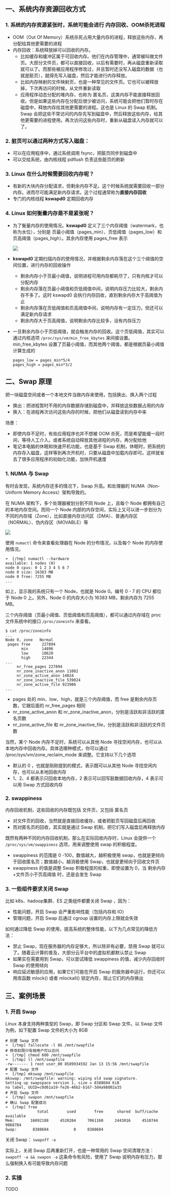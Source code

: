 ## 一、系统内存资源回收方式

### 1. 系统的内存资源紧张时，系统可能会进行 内存回收、OOM杀死进程

- OOM（Out Of Memory）系统杀死占用大量内存的进程，释放这些内存，再分配给其他更需要的进程
- 内存回收：系统释放掉可以回收的内存。
    - 比如缓存和缓冲区属于可回收内存。他们在内存管理中，通常被叫做文件页。大部分文件页，都可以直接回收，以后有需要时，再从磁盘重新读取就可以了。而那些被应用程序修改过，并且暂时还没写入磁盘的数据（也就是脏页），就得先写入磁盘，然后才能进行内存释放。
    - 比如内存映射的文件映射页，也是一种常见的文件页。它也可以被释放掉，下次再访问的时候，从文件重新读取
    - 应用程序动态分配的堆内存，也称为 匿名页，这类内存不能直接释放回收。但是如果这些内存在分配后很少被访问，系统可能会把他们暂时存在磁盘中，释放内存给其他更需要的进程。这也是 Linux 的 Swap 机制。Swap 会把这些不常访问的内存先写到磁盘中，然后释放这些内存，给其他更需要的进程使用。再次访问这些内存时，重新从磁盘读入内存就可以了。

### 2. 脏页可以通过两种方式写入磁盘：

- 可以在应用程序中，通过系统调用 fsync，把脏页同步到磁盘中
- 可以交给系统，由内核线程 pdflush 负责这些脏页的刷新

### 3. Linux 在什么时候需要回收内存呢？

- 有新的大块内存分配请求，但剩余内存不足。这个时候系统就需要回收一部分内存。进而尽可能满足新内存请求。这个过程通常称为**直接内存回收**
- 专门的内核线程 **kswapd0** 定期回收内存

### 4. Linux 如何衡量内存是不是紧张呢？

- 为了衡量内存的使用情况。**kswapd0** 定义了三个内存阈值（watermark，也称为水位），分别是 页最小阈值（pages_min）、页低阈值（pages_low）和页高阈值（pages_high）。其余内存使用 pages_free 表示

    ![](./image/内存情况.jpg)

- **kswapd0** 定期扫描内存的使用情况，并根据剩余内存落在这个三个阈值的空间位置，进行内存的回收操作

    - 剩余内存小于页最小阈值，说明进程可用内存都耗尽了，只有内核才可以分配内存
    - 剩余内存落在页最小阈值和页低阈值中间，说明内存压力比较大，剩余内存不多了。这时 kswapd0 会执行内存回收，直到剩余内存大于高阈值为止
    - 剩余内存落在页低阈值和页高阈值中间，说明内存有一定压力，但还可以满足新内存请求
    - 剩余内存大于页高阈值，说明剩余内存比较多，没有内存压力

- 一旦剩余内存小于页低阈值，就会触发内存的回收。这个页低阈值，其实可以通过内核选项 `/proc/sys/vm/min_free_kbytes` 来间接设置。min_free_kbytes 设置了页最小阈值，而其他两个阈值，都是根据页最小阈值计算生成的

    ```
    pages_low = pages_min*5/4
    pages_high = pages_min*3/2
    ```

## 二、Swap 原理

把一块磁盘空间或者一个本地文件当做内存来使用，包括换出、换入两个过程

- 换出：把进程暂时不用的内存数据存储到磁盘中，并释放这些数据占用的内存
- 换入：在进程再次访问这些内存的时候，把他们从磁盘读到内存中来

场景：

- 即使内存不足时，有些应用程序也并不想被 OOM 杀死，而是希望能缓一段时间，等待人工介入。或者系统自动释放其他进程的内存，再分配给他
- 笔记本电脑的休眠和快速开机功能，也是基于 Swap 机制，休眠时，把系统的内存存入磁盘，这样等到再次开机时，只要从磁盘中加载内存即可。这样就省去了很多应用程序的初始化功能，加快开机速度

### 1. NUMA 与 Swap

有时会发现，系统内存还多的情况下，Swap 升高。和处理器的 NUMA（Non-Uniform Memory Access）架构导致的。

在 NUMA 架构下，多个处理器被划分到不同 Node 上，且每个 Node 都拥有自己的本地内存空间。而同一个 Node 内部的内存空间，实际上又可以进一步划分为不同的内存域（Zone），比如直接内存访问区（DMA）、普通内存区（NORMAL）、伪内存区（MOVABLE）等

![](./image/NUMA.jpg)

使用 `numactl` 命令来查看处理器在 Node 的分布情况，以及每个 Node 的内存使用情况。

```shell
➜  [/tmp] numactl --hardware
available: 1 nodes (0)
node 0 cpus: 0 1 2 3 4 5 6 7
node 0 size: 16383 MB
node 0 free: 7255 MB
...
```

如上，显示我的系统只有一个 Node，也就是 Node 0。编号 0 - 7 的 CPU 都位于 Node 0 上。另外，Node 0 的内存大小为 16383 MB，剩余内存为 7255 MB。

三个内存阈值（页最小阈值、页低阈值和页高阈值），都可以通过内存域在 proc 文件系统中的接口 `/proc/zoneinfo` 来查看。

```shell
$ cat /proc/zoneinfo
...
Node 0, zone   Normal
 pages free     227894
       min      14896
       low      18620
       high     22344
...
     nr_free_pages 227894
     nr_zone_inactive_anon 11082
     nr_zone_active_anon 14024
     nr_zone_inactive_file 539024
     nr_zone_active_file 923986
...
```

- pages 处的 min、low、high，就是三个内存阈值，而 free 是剩余内存页数，它跟后面的 nr_free_pages 相同
- nr_zone_active_anon 和 nr_zone_inactive_anon，分别是活跃和非活跃的匿名页数
- nr_zone_active_file 和 nr_zone_inactive_file，分别是活跃和非活跃的文件页数

当然，某个 Node 内存不足时，系统可以从其他 Node 寻找空闲内存，也可以从本地内存中回收内存。具体选哪种模式，你可以通过 /proc/sys/vm/zone_reclaim_mode 来调整。它支持以下几个选项

- 默认的 0 ，也就是刚刚提到的模式，表示既可以从其他 Node 寻找空闲内存，也可以从本地回收内存
- 1、2、4 都表示只回收本地内存，2 表示可以回写脏数据回收内存，4 表示可以用 Swap 方式回收内存

### 2. swappiness

内存回收机制，这些回收的内存既包括 文件页，又包括 匿名页

- 对文件页的回收，当然就是直接回收缓存，或者把脏页写回磁盘后再回收
- 而对匿名页的回收，其实就是通过 Swap 机制，把它们写入磁盘后再释放内存

既然有两种不同的内存回收机制，那么在实际回收内存时，Linux 会提供一个 `/proc/sys/vm/swappiness` 选项，用来调整使用 swap 的积极程度。

- swappiness 的范围是 0 -100，数值越大，越积极使用 swap，也就是更倾向于回收匿名页；数值越小，越消极使用 Swap，也就是更倾向于回收文件页
- swappiness 的值是调整 Swap 积极程度的权重，即使设置为 0，当 剩余内存+文件页小于页高阈值 时，还是会发生 Swap

### 3. 一些组件要求关闭 Swap

比如 k8s、hadoop集群、ES 之类组件都要关闭 Swap ，因为：

- 性能问题，开启 Swap 会严重影响性能（包括内存和 IO）
- 管理问题，开启 Swap 后通过 cgroup 设置的内存上限就会失效

如何通过降低 Swap 的使用，提高系统的整体性能，以下为几点常见的降低方法：

- 禁止 Swap，现在服务器的内存足够大，所以除非有必要，禁用 Swap 就可以了。随着云计算的普及，大部分云平台中的虚拟机都默认禁止 Swap
- 如果实在需要用到 Swap，可以尝试降低 swappiness 的值，减少内存回收时 Swap 的使用倾向
- 响应延迟敏感的应用，如果它们可能在开启 Swap 的服务器中运行，你还可以用库函数 mlock() 或者 mlockall() 锁定内存，阻止它们的内存换出

## 三、案例场景

### 1. 开启 Swap 

Linux 本身支持两种类型的 Swap，即 Swap 分区和 Swap 文件。以 Swap 文件为例，如下配置 Swap 文件的大小为 8GB

```shell
# 创建 Swap 文件
➜  [/tmp] fallocate -l 8G /mnt/swapfile 
# 修改权限只有根用户可以访问
➜  [/tmp] chmod 600 /mnt/swapfile 
➜  [/tmp] ll /mnt/swapfile 
-rw------- 1 root user_00 8589934592 Jan 13 15:56 /mnt/swapfile
# 配置 Swap 文件
➜  [/tmp] mkswap /mnt/swapfile 
mkswap: /mnt/swapfile: warning: wiping old swap signature.
Setting up swapspace version 1, size = 8388604 KiB
no label, UUID=c0d61a19-fe26-46b2-b167-3d4a98802a35
# 开启 Swap 文件
➜  [/tmp] swapon /mnt/swapfile 
# 确认 Swap 配置成功
➜  [/tmp] free
              total        used        free      shared  buff/cache   available
Mem:       16092188     4520284     7061160     2443016     4510744     9068784
Swap:       8388604           0     8388604
```

关闭 Swap： `swapoff -a`

实际上，关闭 Swap 后再重新打开，也是一种常用的 Swap 空间清理方法：`swapoff -a && swapon -a` 这条命令有风险，使用了 Swap 说明内存有压力，那么强制换入有可能导致内存问题

### 2. 实操

TODO
































